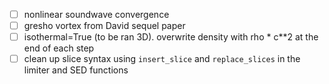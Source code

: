 - [ ] nonlinear soundwave convergence
- [ ] gresho vortex from David sequel paper
- [ ] isothermal=True (to be ran 3D). overwrite density with rho * c**2 at the end of each step
- [ ] clean up slice syntax using `insert_slice` and `replace_slices` in the limiter and SED functions
